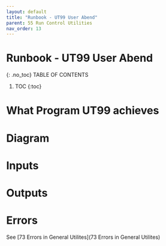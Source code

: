```yaml
---
layout: default
title: "Runbook - UT99 User Abend"
parent: 55 Run Control Utilities
nav_order: 13
---
```


# Runbook - UT99 User Abend
{: .no_toc}
TABLE OF CONTENTS 
1. TOC
{:toc}  


# What Program UT99 achieves



# Diagram



# Inputs




# Outputs



# Errors
See [73 Errors in General Utilites](73 Errors in General Utilites)
